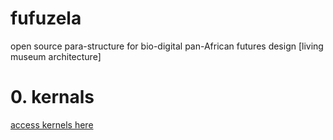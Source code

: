 # fufuzela
open source para-structure for bio-digital pan-African futures design [living museum architecture]


# 0. kernals
[access kernels here](0-kernels/archive.md)
